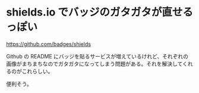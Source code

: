 # shields.io でバッジのガタガタが直せるっぽい
https://github.com/badges/shields

Github の README にバッジを貼るサービスが増えているけれど、それぞれの画像がまちまちなのでガタガタになってしまう問題がある。それを解決してくれるのがこれらしい。

便利そう。
